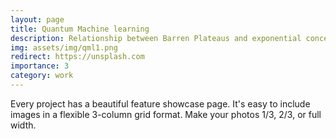 ```yaml
---
layout: page
title: Quantum Machine learning
description: Relationship between Barren Plateaus and exponential concentration
img: assets/img/qml1.png
redirect: https://unsplash.com
importance: 3
category: work
---
```


Every project has a beautiful feature showcase page.
It's easy to include images in a flexible 3-column grid format.
Make your photos 1/3, 2/3, or full width.

